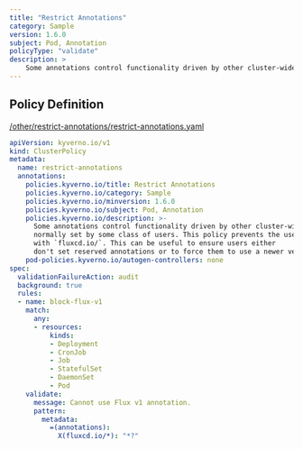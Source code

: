 ```yaml
---
title: "Restrict Annotations"
category: Sample
version: 1.6.0
subject: Pod, Annotation
policyType: "validate"
description: >
    Some annotations control functionality driven by other cluster-wide tools and are not normally set by some class of users. This policy prevents the use of an annotation beginning with `fluxcd.io/`. This can be useful to ensure users either don't set reserved annotations or to force them to use a newer version of an annotation.
---
```


## Policy Definition
<a href="https://github.com/kyverno/policies/raw/main//other/restrict-annotations/restrict-annotations.yaml" target="-blank">/other/restrict-annotations/restrict-annotations.yaml</a>

```yaml
apiVersion: kyverno.io/v1
kind: ClusterPolicy
metadata:
  name: restrict-annotations
  annotations:
    policies.kyverno.io/title: Restrict Annotations
    policies.kyverno.io/category: Sample
    policies.kyverno.io/minversion: 1.6.0
    policies.kyverno.io/subject: Pod, Annotation
    policies.kyverno.io/description: >-
      Some annotations control functionality driven by other cluster-wide tools and are not
      normally set by some class of users. This policy prevents the use of an annotation beginning
      with `fluxcd.io/`. This can be useful to ensure users either
      don't set reserved annotations or to force them to use a newer version of an annotation.
    pod-policies.kyverno.io/autogen-controllers: none
spec:
  validationFailureAction: audit
  background: true
  rules:
  - name: block-flux-v1
    match:
      any:
      - resources:
          kinds:
          - Deployment
          - CronJob
          - Job
          - StatefulSet
          - DaemonSet
          - Pod
    validate:
      message: Cannot use Flux v1 annotation.
      pattern:
        metadata:
          =(annotations):
            X(fluxcd.io/*): "*?"
```
